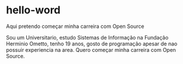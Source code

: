 # hello-word
Aqui pretendo começar minha carreira com Open Source

Sou um Universitario, estudo Sistemas de Informação na Fundação Herminio Ometto, tenho 19 anos, gosto de programação apesar de nao possuir experiencia na area. Quero começar minha carreira com Open Source.

